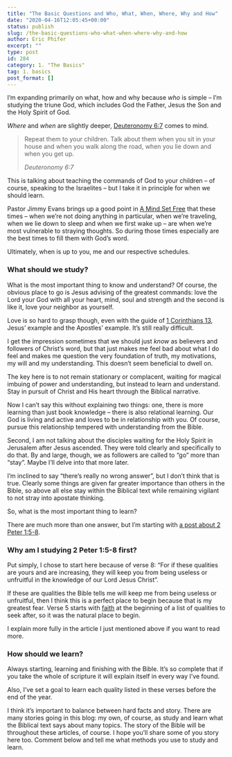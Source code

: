 ```yaml
---
title: "The Basic Questions and Who, What, When, Where, Why and How"
date: "2020-04-16T12:05:45+00:00"
status: publish
slug: /the-basic-questions-who-what-when-where-why-and-how
author: Eric Phifer
excerpt: ""
type: post
id: 284
category: 1. "The Basics"
tag: 1. basics
post_format: []
---
```


I’m expanding primarily on what, how and why because _who_ is simple – I’m studying the triune God, which includes God the Father, Jesus the Son and the Holy Spirit of God.

_Where_ and _when_ are slightly deeper, [Deuteronomy 6:7](https://www.biblegateway.com/passage/?search=Deuteronomy+6%3A7&version=HCSB) comes to mind.

> Repeat them to your children. Talk about them when you sit in your house and when you walk along the road, when you lie down and when you get up.
>
> <cite>Deuteronomy 6:7</cite>

This is talking about teaching the commands of God to your children – of course, speaking to the Israelites – but I take it in principle for when we should learn.

Pastor Jimmy Evans brings up a good point in [A Mind Set Free](https://store.marriagetoday.com/products/a-mind-set-free-book) that these times – when we’re not doing anything in particular, when we’re traveling, when we lie down to sleep and when we first wake up – are when we’re most vulnerable to straying thoughts. So during those times especially are the best times to fill them with God’s word.

Ultimately, when is up to you, me and our respective schedules.

### What should we study?

What is the most important thing to know and understand? Of course, the obvious place to go is Jesus advising of the greatest commands: love the Lord your God with all your heart, mind, soul and strength and the second is like it, love your neighbor as yourself.

Love is so hard to grasp though, even with the guide of [1 Corinthians 13](https://www.biblegateway.com/passage/?search=1+Corinthians+13&version=HCSB), Jesus’ example and the Apostles’ example. It’s still really difficult.

I get the impression sometimes that we should just _know_ as believers and followers of Christ’s word, but that just makes me feel bad about what I do feel and makes me question the very foundation of truth, my motivations, my will and my understanding. This doesn’t seem beneficial to dwell on.

The key here is to not remain stationary or complacent, waiting for magical imbuing of power and understanding, but instead to learn and understand. Stay in pursuit of Christ and His heart through the Biblical narrative.

Now I can’t say this without explaining two things: one, there is more learning than just book knowledge – there is also relational learning. Our God is living and active and loves to be in relationship with you. Of course, pursue this relationship tempered with understanding from the Bible.

Second, I am not talking about the disciples waiting for the Holy Spirit in Jerusalem after Jesus ascended. They were told clearly and specifically to do that. By and large, though, we as followers are called to “go” more than “stay”. Maybe I’ll delve into that more later.

I’m inclined to say “there’s really no wrong answer”, but I don’t think that is true. Clearly some things are given far greater importance than others in the Bible, so above all else stay within the Biblical text while remaining vigilant to not stray into <span title="abandoning a religious or political belief or principle."><span class="has-inline-color has-pale-pink-color">apostate</span></span> thinking.

So, what is the most important thing to learn?

There are much more than one answer, but I’m starting with [a post about 2 Peter 1:5-8](https://understandingoffaith.com/2-peter-15-8-why-its-so-important/).

### Why am I studying 2 Peter 1:5-8 first?

Put simply, I chose to start here because of verse 8: “For if these qualities are yours and are increasing, they will keep you from being useless or unfruitful in the knowledge of our Lord Jesus Christ”.

If these are qualities the Bible tells me will keep me from being useless or unfruitful, then I think this is a perfect place to begin because that is my greatest fear. Verse 5 starts with [faith](https://understandingoffaith.com/faith-the-list-in-scripture/) at the beginning of a list of qualities to seek after, so it was the natural place to begin.

I explain more fully in the article I just mentioned above if you want to read more.

### How should we learn?

Always starting, learning and finishing with the Bible. It’s so complete that if you take the whole of scripture it will explain itself in every way I’ve found.

Also, I’ve set a goal to learn each quality listed in these verses before the end of the year.

I think it’s important to balance between hard facts and story. There are many stories going in this blog: my own, of course, as study and learn what the Biblical text says about many topics. The story of the Bible will be throughout these articles, of course. I hope you’ll share some of you story here too. Comment below and tell me what methods you use to study and learn.
